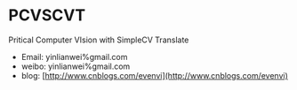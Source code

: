 PCVSCVT
=======

Pritical Computer VIsion with SimpleCV Translate

* Email: yinlianwei%gmail.com
* weibo: yinlianwei%gmail.com
* blog: [http://www.cnblogs.com/evenvi](http://www.cnblogs.com/evenvi)
